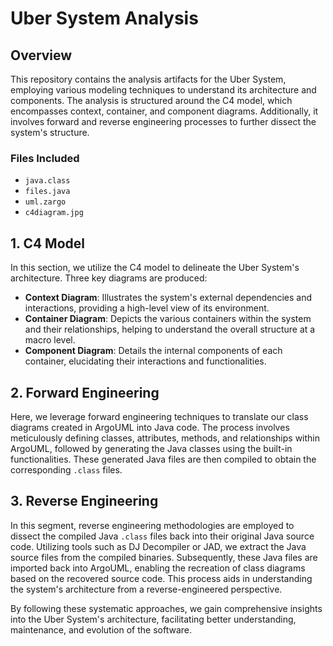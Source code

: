 # Uber System Analysis

## Overview
This repository contains the analysis artifacts for the Uber System, employing various modeling techniques to understand its architecture and components. The analysis is structured around the C4 model, which encompasses context, container, and component diagrams. Additionally, it involves forward and reverse engineering processes to further dissect the system's structure.

### Files Included
- `java.class`
- `files.java`
- `uml.zargo`
- `c4diagram.jpg`

## 1. C4 Model
In this section, we utilize the C4 model to delineate the Uber System's architecture. Three key diagrams are produced:
- **Context Diagram**: Illustrates the system's external dependencies and interactions, providing a high-level view of its environment.
- **Container Diagram**: Depicts the various containers within the system and their relationships, helping to understand the overall structure at a macro level.
- **Component Diagram**: Details the internal components of each container, elucidating their interactions and functionalities.

## 2. Forward Engineering
Here, we leverage forward engineering techniques to translate our class diagrams created in ArgoUML into Java code. The process involves meticulously defining classes, attributes, methods, and relationships within ArgoUML, followed by generating the Java classes using the built-in functionalities. These generated Java files are then compiled to obtain the corresponding `.class` files.

## 3. Reverse Engineering
In this segment, reverse engineering methodologies are employed to dissect the compiled Java `.class` files back into their original Java source code. Utilizing tools such as DJ Decompiler or JAD, we extract the Java source files from the compiled binaries. Subsequently, these Java files are imported back into ArgoUML, enabling the recreation of class diagrams based on the recovered source code. This process aids in understanding the system's architecture from a reverse-engineered perspective.

By following these systematic approaches, we gain comprehensive insights into the Uber System's architecture, facilitating better understanding, maintenance, and evolution of the software.
